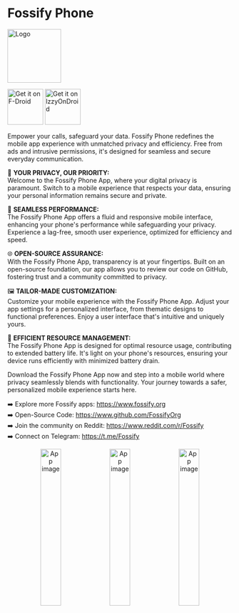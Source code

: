 # Fossify Phone
<img alt="Logo" src="graphics/icon.webp" width="120" />

<a href="https://f-droid.org/packages/org.fossify.phone/"><img src="https://fdroid.gitlab.io/artwork/badge/get-it-on-en.svg" alt="Get it on F-Droid" height=80/></a> <a href="https://apt.izzysoft.de/fdroid/index/apk/org.fossify.phone"><img src="https://gitlab.com/IzzyOnDroid/repo/-/raw/master/assets/IzzyOnDroid.png" alt="Get it on IzzyOnDroid" height=80/></a>

Empower your calls, safeguard your data. Fossify Phone redefines the mobile app experience with unmatched privacy and efficiency. Free from ads and intrusive permissions, it's designed for seamless and secure everyday communication.

📱 **YOUR PRIVACY, OUR PRIORITY:**  
Welcome to the Fossify Phone App, where your digital privacy is paramount. Switch to a mobile experience that respects your data, ensuring your personal information remains secure and private.

🚀 **SEAMLESS PERFORMANCE:**  
The Fossify Phone App offers a fluid and responsive mobile interface, enhancing your phone's performance while safeguarding your privacy. Experience a lag-free, smooth user experience, optimized for efficiency and speed.

🌐 **OPEN-SOURCE ASSURANCE:**  
With the Fossify Phone App, transparency is at your fingertips. Built on an open-source foundation, our app allows you to review our code on GitHub, fostering trust and a community committed to privacy.

🖼️ **TAILOR-MADE CUSTOMIZATION:**  
Customize your mobile experience with the Fossify Phone App. Adjust your app settings for a personalized interface, from thematic designs to functional preferences. Enjoy a user interface that's intuitive and uniquely yours.

🔋 **EFFICIENT RESOURCE MANAGEMENT:**  
The Fossify Phone App is designed for optimal resource usage, contributing to extended battery life. It's light on your phone's resources, ensuring your device runs efficiently with minimized battery drain.

Download the Fossify Phone App now and step into a mobile world where privacy seamlessly blends with functionality. Your journey towards a safer, personalized mobile experience starts here.

➡️ Explore more Fossify apps: https://www.fossify.org<br>
➡️ Open-Source Code: https://www.github.com/FossifyOrg<br>
➡️ Join the community on Reddit: https://www.reddit.com/r/Fossify<br>
➡️ Connect on Telegram: https://t.me/Fossify

<div align="center">
<img alt="App image" src="fastlane/metadata/android/en-US/images/phoneScreenshots/1_en-US.png" width="30%">
<img alt="App image" src="fastlane/metadata/android/en-US/images/phoneScreenshots/2_en-US.png" width="30%">
<img alt="App image" src="fastlane/metadata/android/en-US/images/phoneScreenshots/3_en-US.png" width="30%">
</div>
